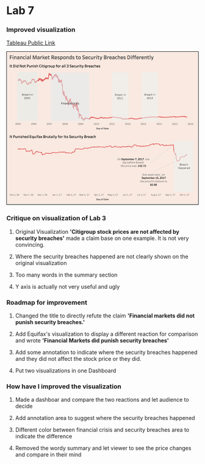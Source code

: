 # Lab 7
### Improved visualization
[Tableau Public Link](https://public.tableau.com/profile/meiyuan.li#!/vizhome/Lab6_35/FinancialMarkets?publish=yes)

![](Dashboard.png)


### Critique on visualization of Lab 3

1. Original Visualization  **'Citigroup stock prices are not affected by security breaches'** made a claim base on one example. It is not very convincing.
 
1. Where the security breaches happened are not clearly shown on the original visualization

1. Too many words in the summary section

1. Y axis is actually not very useful and ugly


### Roadmap for improvement

1. Changed the title to directly refute the claim **'Financial markets did not punish security breaches.'**

1. Add Equifax's visualization to display a different reaction for comparison and wrote **'Financial Markets did punish security breaches'**

1. Add some annotation to indicate where the security breaches happened and they did not affect the stock price or they did.

1. Put two visualizations in one Dashboard


### How have I improved the visualization

1. Made a dashboar and compare the two reactions and let audience to decide

1. Add annotation area to suggest where the security breaches happened

1. Different color between financial crisis and security breaches area to indicate the difference

1. Removed the wordy  summary and let viewer to see the price changes and compare in their mind

